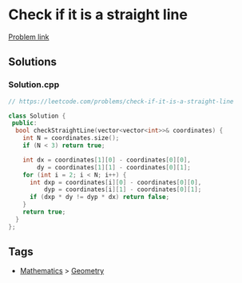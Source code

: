 # Check if it is a straight line

[Problem link](https://leetcode.com/problems/check-if-it-is-a-straight-line)

## Solutions


### Solution.cpp
```cpp
// https://leetcode.com/problems/check-if-it-is-a-straight-line

class Solution {
 public:
  bool checkStraightLine(vector<vector<int>>& coordinates) {
    int N = coordinates.size();
    if (N < 3) return true;

    int dx = coordinates[1][0] - coordinates[0][0],
        dy = coordinates[1][1] - coordinates[0][1];
    for (int i = 2; i < N; i++) {
      int dxp = coordinates[i][0] - coordinates[0][0],
          dyp = coordinates[i][1] - coordinates[0][1];
      if (dxp * dy != dyp * dx) return false;
    }
    return true;
  }
};
```
## Tags

* [Mathematics](/Collections/mathematics.md#mathematics) > [Geometry](/Collections/mathematics.md#geometry)

